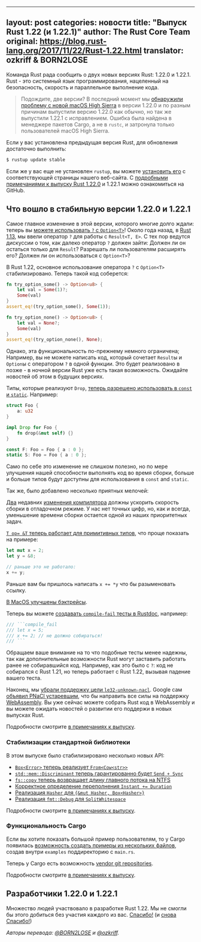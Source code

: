 
---
layout: post
categories: новости
title: "Выпуск Rust 1.22 (и 1.22.1)"
author: The Rust Core Team
original: https://blog.rust-lang.org/2017/11/22/Rust-1.22.html
translator: ozkriff & BORN2LOSE
---

Команда Rust рада сообщить о двух новых версиях Rust: 1.22.0 и 1.22.1.
Rust - это системный язык программирования, нацеленный на безопасность,
скорость и параллельное выполнение кода.

> Подождите, две версии? В последний момент мы
> [обнаружили проблему с новой macOS High Sierra](https://github.com/rust-lang/rust/pull/46183)
> в версии 1.22.0 и по разным причинам выпустили версию 1.22.0 как обычно,
> но так же выпустили 1.22.1 с исправлением.
> Ошибка была найдена в менеджере пакетов Cargo, а не в `rustc`, и затронула только
> пользователей macOS High Sierra.

Если у вас установлена предыдущая версия Rust, для обновления достаточно выполнить:

```bash
$ rustup update stable
```

Если же у вас еще не установлен `rustup`, вы можете [установить его][install]
с соответствующей страницы нашего веб-сайта.
С [подробными примечаниями к выпуску Rust 1.22.0][notes] и 1.22.1
можно ознакомиться на GitHub.

[install]: https://www.rust-lang.org/install.html
[notes]: https://github.com/rust-lang/rust/blob/master/RELEASES.md#version-1220-2017-11-22

## Что вошло в стабильную версии 1.22.0 и 1.22.1

Самое главное изменение в этой версии, которого многие долго ждали: теперь вы
[можете использовать `?` с `Option<T>`](https://github.com/rust-lang/rust/pull/42526)!
Около года назад, в [Rust 1.13], мы ввели оператор `?` для работы с `Result<T, E>`.
С тех пор ведутся дискуссии о том, как далеко оператор `?` должен зайти:
Должен ли он остаться только для `Result`?
Разрешать ли пользователям расширять его?
Должен ли он использоваться с `Option<T>`?

<!--cut-->

В Rust 1.22, основное использование оператора `?` с `Option<T>` стабилизировано.
Теперь такой код соберется:

```rust
fn try_option_some() -> Option<u8> {
    let val = Some(1)?;
    Some(val)
}
assert_eq!(try_option_some(), Some(1));

fn try_option_none() -> Option<u8> {
    let val = None?;
    Some(val)
}
assert_eq!(try_option_none(), None);
```

Однако, эта функциональность по-прежнему немного ограничена;
Например, вы не можете написать код, который сочетает `Result`ы и `Option`ы
с оператором `?` в одной функции.
Это будет реализовано в позже - в ночной версии Rust уже есть такая возможность.
Ожидайте новостей об этом в будущих версиях.

[Rust 1.13]: https://blog.rust-lang.org/2016/11/10/Rust-1.13.html

Типы, которые реализуют `Drop`,
[теперь разрешено использовать в `const` и `static`](https://github.com/rust-lang/rust/pull/44456).
Например:

```rust
struct Foo {
    a: u32
}

impl Drop for Foo {
    fn drop(&mut self) {}
}

const F: Foo = Foo { a : 0 };
static S: Foo = Foo { a : 0 };
```

Само по себе это изменение не слишком полезно,
но по мере улучшения нашей способности выполнять код во время сборки,
больше и больше типов будут доступны для
использования в `const` and `static`.

Так же, было добавлено несколько приятных мелочей:

[Два](https://github.com/rust-lang/rust/pull/45075) недавних
[изменения компилятора](https://github.com/rust-lang/rust/pull/45064)
должны ускорить скорость сборки в отладочном режиме.
У нас нет точных цифр, но, как и всегда, уменьшение времени сборки остается
одной из наших приоритетных задач.

[`T op= &T` теперь работает для примитивных типов](https://github.com/rust-lang/rust/pull/44287),
что проще показать на примере:

```rust
let mut x = 2;
let y = &8;

// раньше это не работало:
x += y;
```

Раньше вам бы пришлось написать `x += *y` что бы разыменовать ссылку.

[В MacOS улучшены бэктрейсы](https://github.com/rust-lang/rust/pull/44251).

Теперь вы можете
[создавать `compile-fail` тесты в Rustdoc](https://github.com/rust-lang/rust/pull/43949),
например:

```rust
/// ```compile_fail
/// let x = 5;
/// x += 2; // не должно собираться!
/// ```
```

Обращаем ваше внимание на то что подобные тесты менее надежны,
так как дополнительные возможности Rust могут заставить работать
ранее не собиравшийся код.
Например, как это было с `?`:
код не собирался с Rust 1.21, но теперь работает с Rust 1.22,
вызывая падение вашего теста.

Наконец, мы [убрали поддержку цели `le32-unknown-nacl`](https://github.com/rust-lang/rust/pull/45041).
Google сам [объявил PNaCl устаревшим](https://blog.chromium.org/2017/05/goodbye-pnacl-hello-webassembly.html),
что бы направить все силы на поддержку [WebAssembly](http://webassembly.org/).
Вы уже сейчас можете собрать Rust код в WebAssembly
и вы можете ожидать новостей о развитии его поддержи в новых выпусках Rust.

Подробности смотрите [в примечаниях к выпуску][notes].


### Стабилизации стандартной библиотеки

В этом выпуске было стабилизировано несколько новых API:

- [`Box<Error>` теперь реализует `From<Cow<str>>`][44466]
- [`std::mem::Discriminant` теперь гарантированно будет `Send + Sync`][45095]
- [`fs::copy` теперь возвращает длину главного потока на NTFS][44895]
- [Корректное определение переполнения `Instant += Duration`][44220]
- [Реализация `Hasher` для `{&mut Hasher, Box<Hasher>}`][44015]
- [Реализация `fmt::Debug` для `SplitWhitespace`][44303]

[44466]: https://github.com/rust-lang/rust/pull/44466
[45095]: https://github.com/rust-lang/rust/pull/45095
[44895]: https://github.com/rust-lang/rust/pull/44895
[44220]: https://github.com/rust-lang/rust/pull/44220
[44015]: https://github.com/rust-lang/rust/pull/44015
[44303]: https://github.com/rust-lang/rust/pull/44303

Подробности смотрите [в примечаниях к выпуску][notes].


### Функциональность Cargo

Если вы хотите показать большой пример пользователям, то у Cargo появилась
[возможность создать примеры из нескольких файлов](https://github.com/rust-lang/cargo/pull/4496),
создав внутри `examples` поддиректорию с `main.rs`.

Теперь у Cargo есть возможность
[vendor git repositories](https://github.com/rust-lang/cargo/pull/3992).

Подробности смотрите [в примечаниях к выпуску][notes].

## Разработчики 1.22.0 и 1.22.1

Множество людей участвовало в разработке Rust 1.22.
Мы не смогли бы этого добиться без участия каждого из вас.
[Спасибо!](https://thanks.rust-lang.org/rust/1.22.0)
(и [снова Спасибо!](https://thanks.rust-lang.org/rust/1.22.1))

*Авторы перевода: [@BORN2LOSE](https://github.com/BORN2LOSE) и [@ozkriff](https://github.com/ozkriff).*
